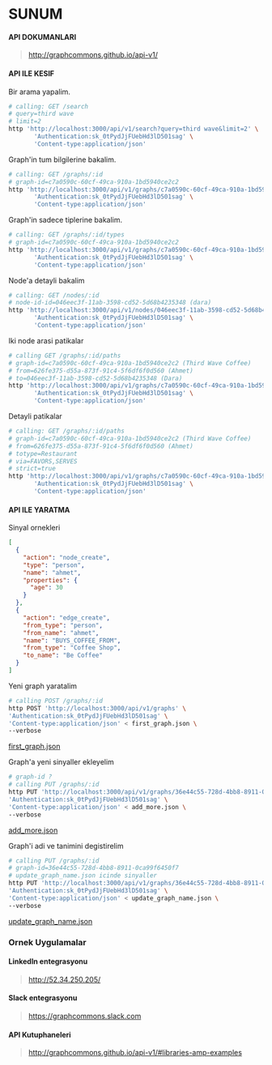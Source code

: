 # SUNUM

#### API DOKUMANLARI

> http://graphcommons.github.io/api-v1/

#### API ILE KESIF

Bir arama yapalim.
```sh
# calling: GET /search
# query=third wave
# limit=2
http 'http://localhost:3000/api/v1/search?query=third wave&limit=2' \
	   'Authentication:sk_0tPydJjFUebHd3lD501sag' \
	   'Content-type:application/json'
```

Graph'in tum bilgilerine bakalim.
```sh
# calling: GET /graphs/:id
# graph-id=c7a0590c-60cf-49ca-910a-1bd5940ce2c2
http 'http://localhost:3000/api/v1/graphs/c7a0590c-60cf-49ca-910a-1bd5940ce2c2' \
	   'Authentication:sk_0tPydJjFUebHd3lD501sag' \
	   'Content-type:application/json'
```

Graph'in sadece tiplerine bakalim.
```sh
# calling: GET /graphs/:id/types
# graph-id=c7a0590c-60cf-49ca-910a-1bd5940ce2c2
http 'http://localhost:3000/api/v1/graphs/c7a0590c-60cf-49ca-910a-1bd5940ce2c2/types' \
	   'Authentication:sk_0tPydJjFUebHd3lD501sag' \
	   'Content-type:application/json'
```

Node'a detayli bakalim
```sh
# calling: GET /nodes/:id
# node-id-id=046eec3f-11ab-3598-cd52-5d68b4235348 (dara)
http 'http://localhost:3000/api/v1/nodes/046eec3f-11ab-3598-cd52-5d68b4235348' \
	   'Authentication:sk_0tPydJjFUebHd3lD501sag' \
	   'Content-type:application/json'
```

Iki node arasi patikalar
```sh
# calling GET /graphs/:id/paths
# graph-id=c7a0590c-60cf-49ca-910a-1bd5940ce2c2 (Third Wave Coffee)
# from=626fe375-d55a-873f-91c4-5f6df6f0d560 (Ahmet)
# to=046eec3f-11ab-3598-cd52-5d68b4235348 (Dara)
http 'http://localhost:3000/api/v1/graphs/c7a0590c-60cf-49ca-910a-1bd5940ce2c2/paths?from=626fe375-d55a-873f-91c4-5f6df6f0d560&to=046eec3f-11ab-3598-cd52-5d68b4235348' \
	   'Authentication:sk_0tPydJjFUebHd3lD501sag' \
	   'Content-type:application/json'
```

Detayli patikalar
```sh
# calling: GET /graphs/:id/paths
# graph-id=c7a0590c-60cf-49ca-910a-1bd5940ce2c2 (Third Wave Coffee)
# from=626fe375-d55a-873f-91c4-5f6df6f0d560 (Ahmet)
# totype=Restaurant
# via=FAVORS,SERVES
# strict=true
http 'http://localhost:3000/api/v1/graphs/c7a0590c-60cf-49ca-910a-1bd5940ce2c2/paths?from=626fe375-d55a-873f-91c4-5f6df6f0d560&via=FAVORS,SERVES&totype=Restaurant&strict=true' \
	   'Authentication:sk_0tPydJjFUebHd3lD501sag' \
	   'Content-type:application/json'
```


#### API ILE YARATMA

Sinyal ornekleri
```json
[
  {
    "action": "node_create",
    "type": "person",
    "name": "ahmet",
    "properties": {
      "age": 30
    }
  },
  {
    "action": "edge_create",
    "from_type": "person",
    "from_name": "ahmet",
    "name": "BUYS_COFFEE_FROM",
    "from_type": "Coffee Shop",
    "to_name": "Be Coffee"
  }
]
```

Yeni graph yaratalim
```sh
# calling POST /graphs/:id
http POST 'http://localhost:3000/api/v1/graphs' \
'Authentication:sk_0tPydJjFUebHd3lD501sag' \
'Content-type:application/json' < first_graph.json \
--verbose
```
[first_graph.json](first_graph.json)

Graph'a yeni sinyaller ekleyelim
```sh
# graph-id ?
# calling PUT /graphs/:id
http PUT 'http://localhost:3000/api/v1/graphs/36e44c55-728d-4bb8-8911-0ca99f6450f7/add' \
'Authentication:sk_0tPydJjFUebHd3lD501sag' \
'Content-type:application/json' < add_more.json \
--verbose
```
[add_more.json](add_more.json)

Graph'i adi ve tanimini degistirelim
```sh
# calling PUT /graphs/:id
# graph-id=36e44c55-728d-4bb8-8911-0ca99f6450f7
# update_graph_name.json icinde sinyaller
http PUT 'http://localhost:3000/api/v1/graphs/36e44c55-728d-4bb8-8911-0ca99f6450f7' \
'Authentication:sk_0tPydJjFUebHd3lD501sag' \
'Content-type:application/json' < update_graph_name.json \
--verbose
```
[update_graph_name.json](update_graph_name.json)

### Ornek Uygulamalar

#### LinkedIn entegrasyonu

> http://52.34.250.205/

#### Slack entegrasyonu

> https://graphcommons.slack.com


#### API Kutuphaneleri

> http://graphcommons.github.io/api-v1/#libraries-amp-examples
